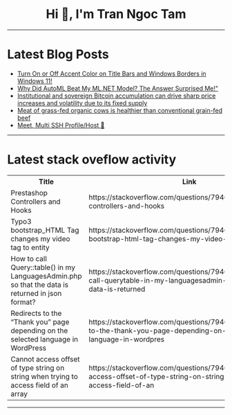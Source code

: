 <h1 align="center">Hi 👋, I'm Tran Ngoc Tam</h1>

---

# Latest Blog Posts 
<!-- BLOG-POST-LIST:START -->
- [Turn On or Off Accent Color on Title Bars and Windows Borders in Windows 11!](https://dev.to/narendhiran/turn-on-or-off-accent-color-on-title-bars-and-windows-borders-in-windows-11-4il7)
- [Why Did AutoML Beat My ML.NET Model? The Answer Surprised Me!&quot;](https://dev.to/fishi/why-did-automl-beat-my-mlnet-model-the-answer-surprised-me-lej)
- [Institutional and sovereign Bitcoin accumulation can drive sharp price increases and volatility due to its fixed supply](https://dev.to/future_science/institutional-and-sovereign-bitcoin-accumulation-can-drive-sharp-price-increases-and-volatility-due-29ai)
- [Meat of grass-fed organic cows is healthier than conventional grain-fed beef](https://dev.to/future_science/meat-of-grass-fed-organic-cows-is-healthier-than-conventional-grain-fed-beef-3kgj)
- [Meet, Multi SSH Profile/Host 🔑](https://dev.to/lim4mik3/meet-multi-ssh-profilehost-3g9j)
<!-- BLOG-POST-LIST:END -->

---

# Latest stack oveflow activity
<table>
  <tr><th>Title</th><th>Link</th></tr>
  <!-- STACKOVERFLOW:START --><tr><td>Prestashop Controllers and Hooks</td><td>https://stackoverflow.com/questions/79463919/prestashop-controllers-and-hooks</td></tr><tr><td>Typo3 bootstrap_HTML Tag changes my video tag to entity</td><td>https://stackoverflow.com/questions/79463886/typo3-bootstrap-html-tag-changes-my-video-tag-to-entity</td></tr><tr><td>How to call Query::table&lpar;&rpar; in my LanguagesAdmin.php so that the data is returned in json format?</td><td>https://stackoverflow.com/questions/79463851/how-to-call-querytable-in-my-languagesadmin-php-so-that-the-data-is-returned</td></tr><tr><td>Redirects to the “Thank you” page depending on the selected language in WordPress</td><td>https://stackoverflow.com/questions/79463779/redirects-to-the-thank-you-page-depending-on-the-selected-language-in-wordpres</td></tr><tr><td>Cannot access offset of type string on string when trying to access field of an array</td><td>https://stackoverflow.com/questions/79463732/cannot-access-offset-of-type-string-on-string-when-trying-to-access-field-of-an</td></tr><!-- STACKOVERFLOW:END -->
</table>

---


